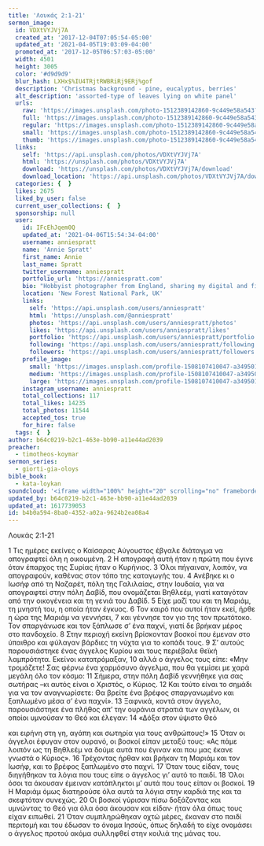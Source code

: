 ```yaml
---
title: 'Λουκάς 2:1-21'
sermon_image:
  id: VDXtVYJVj7A
  created_at: '2017-12-04T07:05:54-05:00'
  updated_at: '2021-04-05T19:03:09-04:00'
  promoted_at: '2017-12-05T06:57:03-05:00'
  width: 4501
  height: 3005
  color: '#d9d9d9'
  blur_hash: LXHx$%IU4TRjtRWBRiRj9ERj%gof
  description: 'Christmas background - pine, eucalyptus, berries'
  alt_description: 'assorted-type of leaves lying on white panel'
  urls:
    raw: 'https://images.unsplash.com/photo-1512389142860-9c449e58a543?ixid=MnwxNjM3NDl8MHwxfHNlYXJjaHwzfHxjaHJpc3RtYXN8ZW58MHx8fHwxNjE3NzM4OTk5&ixlib=rb-1.2.1'
    full: 'https://images.unsplash.com/photo-1512389142860-9c449e58a543?crop=entropy&cs=srgb&fm=jpg&ixid=MnwxNjM3NDl8MHwxfHNlYXJjaHwzfHxjaHJpc3RtYXN8ZW58MHx8fHwxNjE3NzM4OTk5&ixlib=rb-1.2.1&q=85'
    regular: 'https://images.unsplash.com/photo-1512389142860-9c449e58a543?crop=entropy&cs=tinysrgb&fit=max&fm=jpg&ixid=MnwxNjM3NDl8MHwxfHNlYXJjaHwzfHxjaHJpc3RtYXN8ZW58MHx8fHwxNjE3NzM4OTk5&ixlib=rb-1.2.1&q=80&w=1080'
    small: 'https://images.unsplash.com/photo-1512389142860-9c449e58a543?crop=entropy&cs=tinysrgb&fit=max&fm=jpg&ixid=MnwxNjM3NDl8MHwxfHNlYXJjaHwzfHxjaHJpc3RtYXN8ZW58MHx8fHwxNjE3NzM4OTk5&ixlib=rb-1.2.1&q=80&w=400'
    thumb: 'https://images.unsplash.com/photo-1512389142860-9c449e58a543?crop=entropy&cs=tinysrgb&fit=max&fm=jpg&ixid=MnwxNjM3NDl8MHwxfHNlYXJjaHwzfHxjaHJpc3RtYXN8ZW58MHx8fHwxNjE3NzM4OTk5&ixlib=rb-1.2.1&q=80&w=200'
  links:
    self: 'https://api.unsplash.com/photos/VDXtVYJVj7A'
    html: 'https://unsplash.com/photos/VDXtVYJVj7A'
    download: 'https://unsplash.com/photos/VDXtVYJVj7A/download'
    download_location: 'https://api.unsplash.com/photos/VDXtVYJVj7A/download?ixid=MnwxNjM3NDl8MHwxfHNlYXJjaHwzfHxjaHJpc3RtYXN8ZW58MHx8fHwxNjE3NzM4OTk5'
  categories: {  }
  likes: 2675
  liked_by_user: false
  current_user_collections: {  }
  sponsorship: null
  user:
    id: IFcEhJqem0Q
    updated_at: '2021-04-06T15:54:34-04:00'
    username: anniespratt
    name: 'Annie Spratt'
    first_name: Annie
    last_name: Spratt
    twitter_username: anniespratt
    portfolio_url: 'https://anniespratt.com'
    bio: "Hobbyist photographer from England, sharing my digital and film photos along with vintage slide scans.  \r\nClick 'Collections' to view my photos in handy folders 😀 Instagram @anniespratt"
    location: 'New Forest National Park, UK'
    links:
      self: 'https://api.unsplash.com/users/anniespratt'
      html: 'https://unsplash.com/@anniespratt'
      photos: 'https://api.unsplash.com/users/anniespratt/photos'
      likes: 'https://api.unsplash.com/users/anniespratt/likes'
      portfolio: 'https://api.unsplash.com/users/anniespratt/portfolio'
      following: 'https://api.unsplash.com/users/anniespratt/following'
      followers: 'https://api.unsplash.com/users/anniespratt/followers'
    profile_image:
      small: 'https://images.unsplash.com/profile-1508107410047-a34950174b6b?ixlib=rb-1.2.1&q=80&fm=jpg&crop=faces&cs=tinysrgb&fit=crop&h=32&w=32'
      medium: 'https://images.unsplash.com/profile-1508107410047-a34950174b6b?ixlib=rb-1.2.1&q=80&fm=jpg&crop=faces&cs=tinysrgb&fit=crop&h=64&w=64'
      large: 'https://images.unsplash.com/profile-1508107410047-a34950174b6b?ixlib=rb-1.2.1&q=80&fm=jpg&crop=faces&cs=tinysrgb&fit=crop&h=128&w=128'
    instagram_username: anniespratt
    total_collections: 117
    total_likes: 14235
    total_photos: 11544
    accepted_tos: true
    for_hire: false
  tags: {  }
author: b64c0219-b2c1-463e-bb90-a11e44ad2039
preacher:
  - timotheos-koymar
sermon_series:
  - giorti-gia-oloys
bible_book:
  - kata-loykan
soundcloud: '<iframe width="100%" height="20" scrolling="no" frameborder="no" allow="autoplay" src="https://w.soundcloud.com/player/?url=https%3A//api.soundcloud.com/tracks/709870753%3Fsecret_token%3Ds-aoSxu&color=%23ff5500&inverse=false&auto_play=false&show_user=true"></iframe>'
updated_by: b64c0219-b2c1-463e-bb90-a11e44ad2039
updated_at: 1617739053
id: b4b0a594-8ba0-4352-a02a-9624b2ea08a4
---
```

Λουκάς 2:1-21

1 Τις ημέρες εκείνες ο Καίσαρας Αύγουστος έβγαλε διάταγμα να απογραφτεί όλη η οικουμένη. 2 Η απογραφή αυτή ήταν η πρώτη που έγινε όταν έπαρχος της Συρίας ήταν ο Κυρήνιος. 3 Όλοι πήγαιναν, λοιπόν, να απογραφούν, καθένας στον τόπο της καταγωγής του. 4 Ανέβηκε κι ο Ιωσήφ από τη Ναζαρέτ, πόλη της Γαλιλαίας, στην Ιουδαία, για να απογραφτεί στην πόλη Δαβίδ, που ονομάζεται Βηθλεέμ, γιατί καταγόταν από την οικογένεια και τη γενιά του Δαβίδ. 5 Είχε μαζί του και τη Μαριάμ, τη μνηστή του, η οποία ήταν έγκυος. 6 Τον καιρό που αυτοί ήταν εκεί, ήρθε η ώρα της Μαριάμ να γεννήσει, 7 και γέννησε τον γιο της τον πρωτότοκο. Τον σπαργάνωσε και τον ξάπλωσε σ’ ένα παχνί, γιατί δε βρήκαν μέρος στο πανδοχείο. 8 Στην περιοχή εκείνη βρίσκονταν βοσκοί που έμεναν στο ύπαιθρο και φύλαγαν βάρδιες τη νύχτα για το κοπάδι τους. 9 Σ’ αυτούς παρουσιάστηκε ένας άγγελος Κυρίου και τους περιέβαλε θεϊκή λαμπρότητα. Εκείνοι κατατρόμαξαν, 10 αλλά ο άγγελος τους είπε: «Μην τρομάζετε! Σας φέρνω ένα χαρμόσυνο άγγελμα, που θα γεμίσει με χαρά μεγάλη όλο τον κόσμο: 11 Σήμερα, στην πόλη Δαβίδ γεννήθηκε για σας σωτήρας –κι αυτός είναι ο Χριστός, ο Κύριος. 12 Και τούτο είναι το σημάδι για να τον αναγνωρίσετε: Θα βρείτε ένα βρέφος σπαργανωμένο και ξαπλωμένο μέσα σ’ ένα παχνί». 13 Ξαφνικά, κοντά στον άγγελο, παρουσιάστηκε ένα πλήθος απ’ την ουράνια στρατιά των αγγέλων, οι οποίοι υμνούσαν το Θεό και έλεγαν: 14 «Δόξα στον ύψιστο Θεό

και ειρήνη στη γη, αγάπη και σωτηρία για τους ανθρώπους!» 15 Όταν οι άγγελοι έφυγαν στον ουρανό, οι βοσκοί είπαν μεταξύ τους: «Ας πάμε λοιπόν ως τη Βηθλεέμ να δούμε αυτά που έγιναν και που μας έκανε γνωστά ο Κύριος». 16 Τρέχοντας ήρθαν και βρήκαν τη Μαριάμ και τον Ιωσήφ, και το βρέφος ξαπλωμένο στο παχνί. 17 Όταν τους είδαν, τους διηγήθηκαν τα λόγια που τους είπε ο άγγελος γι’ αυτό το παιδί. 18 Όλοι όσοι τα άκουσαν έμειναν κατάπληκτοι μ’ αυτά που τους είπαν οι βοσκοί. 19 Η Μαριάμ όμως διατηρούσε όλα αυτά τα λόγια στην καρδιά της και τα σκεφτόταν συνεχώς. 20 Οι βοσκοί γύρισαν πίσω δοξάζοντας και υμνώντας το Θεό για όλα όσα άκουσαν και είδαν· ήταν όλα όπως τους είχαν ειπωθεί. 21 Όταν συμπληρώθηκαν οχτώ μέρες, έκαναν στο παιδί περιτομή και του έδωσαν το όνομα Ιησούς, όπως δηλαδή το είχε ονομάσει ο άγγελος προτού ακόμα συλληφθεί στην κοιλιά της μάνας του.